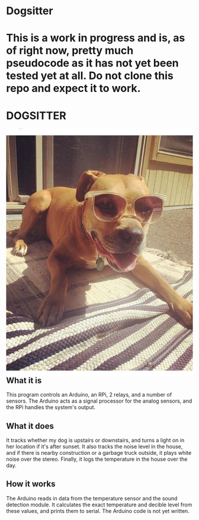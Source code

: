 # Dogsitter
This is a work in progress and is, as of right now, pretty much pseudocode as it has not yet been tested yet at all. Do not clone this repo and expect it to work.
=======
# DOGSITTER
<img align="right" src=https://github.com/goodmajo/Dogsitter/blob/master/OliveChilling.jpg >

## What it is
This program controls an Arduino, an RPi, 2 relays, and a number of sensors. The Arduino acts as a signal processor for the analog sensors, and the RPi handles the system's output.
## What it does
It tracks whether my dog is upstairs or downstairs, and turns a light on in her location if it's after sunset. It also tracks the noise level in the house, and if there is nearby construction or a garbage truck outside, it plays white noise over the stereo. Finally, it logs the temperature in the house over the day.
## How it works
The Arduino reads in data from the temperature sensor and the sound detection module. It calculates the exact temperature and decible level from these values, and prints them to serial. The Arduino code is not yet written.
